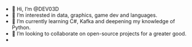 - 👋 Hi, I’m @DEV03D
- 👀 I’m interested in data, graphics, game dev and languages.
- 🌱 I’m currently learning C#, Kafka and deepening my knowledge of Python.
- 💞️ I’m looking to collaborate on open-source projects for a greater good.
- 
<!---
DEV03D/DEV03D is a ✨ special ✨ repository because its `README.md` (this file) appears on your GitHub profile.
You can click the Preview link to take a look at your changes.
--->
